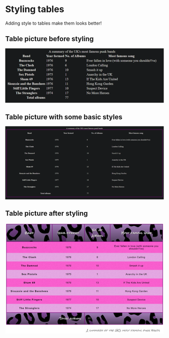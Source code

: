 # Styling tables
Adding style to tables make them looks better!
## Table picture before styling
![alt text](image-1.png)

## Table picture with some basic styles
![alt text](image.png)

## Table picture after styling
![alt text](image-2.png)